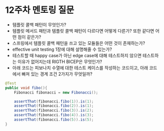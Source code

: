 # 12주차 멘토링 질문
- 템플릿 콜백 패턴이 무엇인가?
- 템플릿 메서드 패턴과 템플릿 콜백 패턴이 다르다면 어떻게 다른가? 또한 같다면 어떤 점이 같은가?
- 스프링에서 템플릿 콜백 패턴을 쓰고 있는 모듈들은 어떤 것이 존재하는가?
- effective unit testing 1장에 대해 설명해줄 수 있는가?
- 테스트할 때 happy case가 아닌 edge case에 대해 테스트하지 않으면 테스트하는 이유가 없어지는데 RIGTH BICEP은 무엇인가?
- 아래 코드는 피보나치 수열에 대한 테스트 케이스를 작성하는 코드이고, 아래 코드에서 빠져 있는 경계 조건 2가지가 무엇일까?  
```java
@Test
public void fibo(){
	Fibonacci fibonacci = new Fibonacci();

	assertThat(fibonacci.fibo(1)).is(1);
	assertThat(fibonacci.fibo(2)).is(1);
	assertThat(fibonacci.fibo(3)).is(2);
	assertThat(fibonacci.fibo(4)).is(3);
	assertThat(fibonacci.fibo(5)).is(5);
}
```